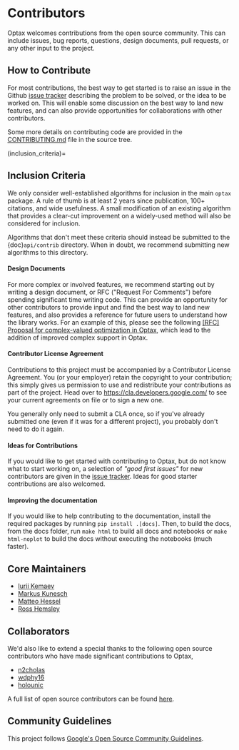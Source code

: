 # Contributors

Optax welcomes contributions from the open source community. This can include
issues, bug reports, questions, design documents, pull requests, or any other
input to the project.

## How to Contribute

For most contributions, the best way to get started is to raise an issue in the
Github [issue tracker](https://github.com/deepmind/optax/issues) describing the
problem to be solved, or the idea to be worked on. This will enable some
discussion on the best way to land new features, and can also provide
opportunities for collaborations with other contributors.

Some more details on contributing code are provided in the
[CONTRIBUTING.md](https://github.com/deepmind/optax/blob/main/CONTRIBUTING.md)
file in the source tree.


(inclusion_criteria)=
## Inclusion Criteria

We only consider well-established algorithms for inclusion in the main `optax`
package. A rule of thumb is at least 2 years since publication, 100+ citations,
and wide usefulness. A small modification of an existing algorithm that provides
a clear-cut improvement on a widely-used method will also be considered for
inclusion.

Algorithms that don't meet these criteria should instead be submitted to the
{doc}`api/contrib` directory. When in doubt, we recommend submitting new
algorithms to this directory.


#### Design Documents

For more complex or involved features, we recommend starting out by writing a
design document, or RFC ("Request For Comments") before spending significant
time writing code. This can provide an opportunity for other contributors to
provide input and find the best way to land new features, and also provides a
reference for future users to understand how the library works. For an example
of this, please see the following
[[RFC] Proposal for complex-valued optimization in Optax](https://gist.github.com/wdphy16/118aef6fb5f82c49790d7678cf87da29),
which lead to the addition of improved complex support in Optax.

#### Contributor License Agreement

Contributions to this project must be accompanied by a Contributor License
Agreement. You (or your employer) retain the copyright to your contribution;
this simply gives us permission to use and redistribute your contributions as
part of the project. Head over to <https://cla.developers.google.com/> to see
your current agreements on file or to sign a new one.

You generally only need to submit a CLA once, so if you've already submitted one
(even if it was for a different project), you probably don't need to do it
again.

#### Ideas for Contributions

If you would like to get started with contributing to Optax, but do not know
what to start working on, a selection of *"good first issues"* for new
contributors are given in the
[issue tracker](https://github.com/deepmind/optax/issues?q=is%3Aopen+is%3Aissue+label%3A%22good+first+issue).
Ideas for good starter contributions are also welcomed.

#### Improving the documentation

If you would like to help contributing to the documentation, install the
required packages by running `pip install .[docs]`.
Then, to build the docs, from the docs folder, run `make html` to build all docs
and notebooks or `make html-noplot` to build the docs without executing
the notebooks (much faster).

## Core Maintainers

*   [Iurii Kemaev](https://github.com/hbq1)
*   [Markus Kunesch](https://github.com/mkunesch)
*   [Matteo Hessel](https://github.com/mtthss)
*   [Ross Hemsley](https://github.com/rosshemsley)

## Collaborators

We'd also like to extend a special thanks to the following open source
contributors who have made significant contributions to Optax,

*   [n2cholas](https://github.com/n2cholas)
*   [wdphy16](https://github.com/wdphy16)
*   [holounic](https://github.com/holounic)

A full list of open source contributors can be found
[here](https://github.com/deepmind/optax/graphs/contributors).

## Community Guidelines

This project follows
[Google's Open Source Community Guidelines](https://opensource.google.com/conduct/).
